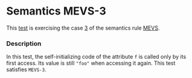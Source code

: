 # Semantics MEVS-3

This [test](.) is exercising the case [3](../Readme.md) of the semantics rule [MEVS](../../mevs/Readme.md).

### Description

In this test, the self-initializing code of the attribute `f` is called only by its first access. Its value is still `"foo"` when accessing it again. This test satisfies `MEVS-3`.
